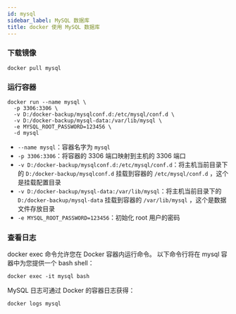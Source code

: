 ```yaml
---
id: mysql
sidebar_label: MySQL 数据库
title: docker 使用 MySQL 数据库
---
```


### 下载镜像

```shell
docker pull mysql
```

### 运行容器

```shell
docker run --name mysql \
  -p 3306:3306 \
  -v D:/docker-backup/mysqlconf.d:/etc/mysql/conf.d \
  -v D:/docker-backup/mysql-data:/var/lib/mysql \
  -e MYSQL_ROOT_PASSWORD=123456 \
  -d mysql
```

- `--name mysql`：容器名字为 `mysql`
- `-p 3306:3306`：将容器的 3306 端口映射到主机的 3306 端口
- `-v D:/docker-backup/mysqlconf.d:/etc/mysql/conf.d`：将主机当前目录下的 `D:/docker-backup/mysqlconf.d` 挂载到容器的 `/etc/mysql/conf.d` ，这个是挂载配置目录
- `-v D:/docker-backup/mysql-data:/var/lib/mysql`：将主机当前目录下的 `D:/docker-backup/mysql-data` 挂载到容器的 `/var/lib/mysql` ，这个是数据文件存放目录
- `-e MYSQL_ROOT_PASSWORD=123456`：初始化 root 用户的密码

### 查看日志

docker exec 命令允许您在 Docker 容器内运行命令。 以下命令行将在 mysql 容器中为您提供一个 bash shell：

```shell
docker exec -it mysql bash
```

MySQL 日志可通过 Docker 的容器日志获得：

```shell
docker logs mysql
```
